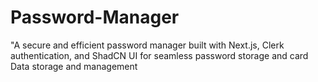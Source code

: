 # Password-Manager
"A secure and efficient password manager built with Next.js, Clerk authentication, and ShadCN UI for seamless password storage and card Data storage and management
